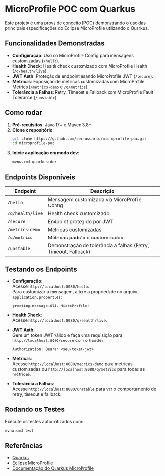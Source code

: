 # MicroProfile POC com Quarkus

Este projeto é uma prova de conceito (POC) demonstrando o uso das principais especificações do Eclipse MicroProfile utilizando o Quarkus.

## Funcionalidades Demonstradas

- **Configuração**: Uso do MicroProfile Config para mensagens customizadas (`/hello`).
- **Health Check**: Health check customizado com MicroProfile Health (`/q/health/live`).
- **JWT Auth**: Proteção de endpoint usando MicroProfile JWT (`/secure`).
- **Métricas**: Exposição de métricas customizadas com MicroProfile Metrics (`/metrics-demo` e `/q/metrics`).
- **Tolerância a Falhas**: Retry, Timeout e Fallback com MicroProfile Fault Tolerance (`/unstable`).

## Como rodar

1. **Pré-requisitos**: Java 17+ e Maven 3.8+
2. **Clone o repositório**:
   ```sh
   git clone https://github.com/seu-usuario/microprofile-poc.git
   cd microprofile-poc
   ```
3. **Inicie a aplicação em modo dev**:
   ```sh
   mvnw.cmd quarkus:dev
   ```

## Endpoints Disponíveis

| Endpoint         | Descrição                                                      |
| ---------------- | -------------------------------------------------------------- |
| `/hello`         | Mensagem customizada via MicroProfile Config                   |
| `/q/health/live` | Health check customizado                                       |
| `/secure`        | Endpoint protegido por JWT                                     |
| `/metrics-demo`  | Métricas customizadas                                          |
| `/q/metrics`     | Métricas padrão e customizadas                                 |
| `/unstable`      | Demonstração de tolerância a falhas (Retry, Timeout, Fallback) |

## Testando os Endpoints

- **Configuração**:  
  Acesse `http://localhost:8080/hello`.  
  Para customizar a mensagem, altere a propriedade no arquivo `application.properties`:

  ```
  greeting.message=Olá, MicroProfile!
  ```

- **Health Check**:  
  Acesse `http://localhost:8080/q/health/live`.

- **JWT Auth**:  
  Gere um token JWT válido e faça uma requisição para `http://localhost:8080/secure` com o header:

  ```
  Authorization: Bearer <seu-token-jwt>
  ```

- **Métricas**:  
  Acesse `http://localhost:8080/metrics-demo` para métricas customizadas ou `http://localhost:8080/q/metrics` para todas as métricas.

- **Tolerância a Falhas**:  
  Acesse `http://localhost:8080/unstable` para ver o comportamento de retry, timeout e fallback.

## Rodando os Testes

Execute os testes automatizados com:

```sh
mvnw.cmd test
```

## Referências

- [Quarkus](https://quarkus.io/)
- [Eclipse MicroProfile](https://microprofile.io/)
- [Documentação do Quarkus MicroProfile](https://quarkus.io/guides/microprofile-intro)
